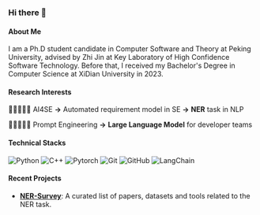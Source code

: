 ### Hi there 👋

#### About Me
I am a Ph.D student candidate in Computer Software and Theory at Peking University, advised by Zhi Jin at Key Laboratory of High Confidence Software Technology. Before that, I received my Bachelor's Degree in Computer Science at XiDian University in 2023.

#### Research Interests
🌟🌟🌟🌟🌟 AI4SE **->** Automated requirement model in SE **->** **NER** task in NLP

🌟🌟🌟🌟🌟 Prompt Engineering **->** **Large Language Model** for developer teams

#### Technical Stacks
![Python](https://img.shields.io/badge/-Python-black?style=flat-square&logo=Python)
![C++](https://img.shields.io/badge/-C++-black?style=flat-square&logo=cplusplus)
![Pytorch](https://img.shields.io/badge/-Pytorch-black?style=flat-square&logo=Pytorch)
![Git](https://img.shields.io/badge/-Git-black?style=flat-square&logo=git)
![GitHub](https://img.shields.io/badge/-GitHub-black?style=flat-square&logo=github)
![LangChain](https://img.shields.io/badge/-langchain-black?style=flat-square&logo=langchain)

#### Recent Projects

- **[NER-Survey]**: A curated list of papers, datasets and tools related to the NER task.


[NER-Survey]: https://github.com/jdm4pku/NER-Survey

<!--
**jdm4pku/jdm4pku** is a ✨ _special_ ✨ repository because its `README.md` (this file) appears on your GitHub profile.

Here are some ideas to get you started:

- 🔭 I’m currently working on ...
- 🌱 I’m currently learning ...
- 👯 I’m looking to collaborate on ...
- 🤔 I’m looking for help with ...
- 💬 Ask me about ...
- 📫 How to reach me: ...
- 😄 Pronouns: ...
- ⚡ Fun fact: ...
-->
